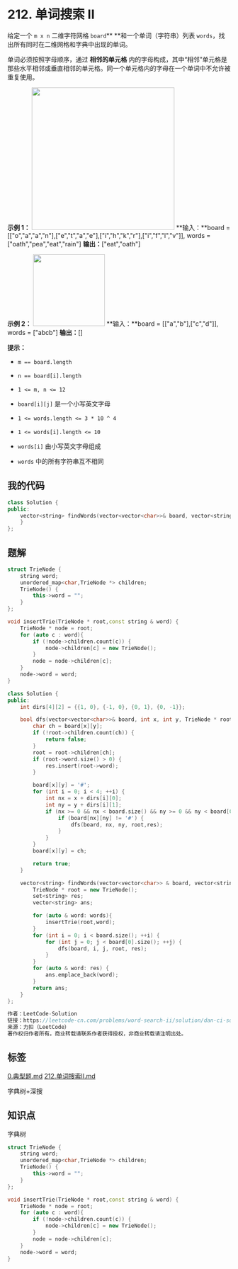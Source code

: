 # 212. 单词搜索 II
给定一个 `m x n` 二维字符网格 `board`** **和一个单词（字符串）列表 `words`，找出所有同时在二维网格和字典中出现的单词。

单词必须按照字母顺序，通过 **相邻的单元格** 内的字母构成，其中“相邻”单元格是那些水平相邻或垂直相邻的单元格。同一个单元格内的字母在一个单词中不允许被重复使用。

 

**示例 1：**
<img style="width: 322px; height: 322px;" src="https://assets.leetcode.com/uploads/2020/11/07/search1.jpg" alt="">
**输入：**board = [["o","a","a","n"],["e","t","a","e"],["i","h","k","r"],["i","f","l","v"]], words = ["oath","pea","eat","rain"]
**输出：**["eat","oath"]


**示例 2：**
<img style="width: 162px; height: 162px;" src="https://assets.leetcode.com/uploads/2020/11/07/search2.jpg" alt="">
**输入：**board = [["a","b"],["c","d"]], words = ["abcb"]
**输出：**[]




**提示：**


- `m == board.length`

- `n == board[i].length`

- `1 <= m, n <= 12`

- `board[i][j]` 是一个小写英文字母

- `1 <= words.length <= 3 * 10 ^ 4`

- `1 <= words[i].length <= 10`

- `words[i]` 由小写英文字母组成

- `words` 中的所有字符串互不相同


## 我的代码

```c++
class Solution {
public:
    vector<string> findWords(vector<vector<char>>& board, vector<string>& words) {
    }
};
```
> 

## 题解

```c++
struct TrieNode {
    string word;
    unordered_map<char,TrieNode *> children;
    TrieNode() {
        this->word = "";
    }   
};

void insertTrie(TrieNode * root,const string & word) {
    TrieNode * node = root;
    for (auto c : word){
        if (!node->children.count(c)) {
            node->children[c] = new TrieNode();
        }
        node = node->children[c];
    }
    node->word = word;
}

class Solution {
public:
    int dirs[4][2] = {{1, 0}, {-1, 0}, {0, 1}, {0, -1}};

    bool dfs(vector<vector<char>>& board, int x, int y, TrieNode * root, set<string> & res) {
        char ch = board[x][y];        
        if (!root->children.count(ch)) {
            return false;
        }
        root = root->children[ch];
        if (root->word.size() > 0) {
            res.insert(root->word);
        }

        board[x][y] = '#';
        for (int i = 0; i < 4; ++i) {
            int nx = x + dirs[i][0];
            int ny = y + dirs[i][1];
            if (nx >= 0 && nx < board.size() && ny >= 0 && ny < board[0].size()) {
                if (board[nx][ny] != '#') {
                    dfs(board, nx, ny, root,res);
                }
            }
        }
        board[x][y] = ch;

        return true;      
    }

    vector<string> findWords(vector<vector<char>> & board, vector<string> & words) {
        TrieNode * root = new TrieNode();
        set<string> res;
        vector<string> ans;

        for (auto & word: words){
            insertTrie(root,word);
        }
        for (int i = 0; i < board.size(); ++i) {
            for (int j = 0; j < board[0].size(); ++j) {
                dfs(board, i, j, root, res);
            }
        }        
        for (auto & word: res) {
            ans.emplace_back(word);
        }
        return ans;        
    }
};

作者：LeetCode-Solution
链接：https://leetcode-cn.com/problems/word-search-ii/solution/dan-ci-sou-suo-ii-by-leetcode-solution-7494/
来源：力扣（LeetCode）
著作权归作者所有。商业转载请联系作者获得授权，非商业转载请注明出处。
```

## 标签
[0.典型题.md](0.典型题.md)
[212.单词搜索II.md](212.单词搜索II.md)

字典树+深搜

## 知识点

字典树

```c++
struct TrieNode {
    string word;
    unordered_map<char,TrieNode *> children;
    TrieNode() {
        this->word = "";
    }   
};

void insertTrie(TrieNode * root,const string & word) {
    TrieNode * node = root;
    for (auto c : word){
        if (!node->children.count(c)) {
            node->children[c] = new TrieNode();
        }
        node = node->children[c];
    }
    node->word = word;
}
```



